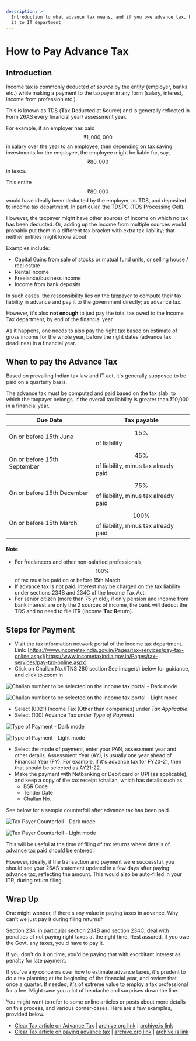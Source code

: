```yaml
---
description: >-
  Introduction to what advance tax means, and if you owe advance tax, how to pay
  it to IT department
---
```


# How to Pay Advance Tax

## Introduction

Income tax is commonly deducted _at source_ by the entity (employer, banks etc.) while making a payment to the taxpayer in any form (salary, interest, income from profession etc.).

This is known as TDS (**T**ax **D**educted at **S**ource) and is generally reflected in Form 26AS every financial year/ assessment year.

For example, if an employer has paid $$₹1,000,000$$ in salary over the year to an employee, then depending on tax saving investments for the employee, the employee might be liable for, say, $$₹80,000$$ in taxes.

This entire $$₹80,000$$ would have ideally been deducted by the employer, as TDS, and deposited to income tax department. In particular, the TDSPC (**T**DS **P**rocessing **C**ell).

However, the taxpayer might have other sources of income on which no tax has been deducted. Or, adding up the income from multiple sources would probably put them in a different tax bracket with extra tax liability; that neither entities might know about.

Examples include:

* Capital Gains from sale of stocks or mutual fund units, or selling house / real estate
* Rental income
* Freelance/business income
* Income from bank deposits

In such cases, the responsibility lies on the taxpayer to compute their tax liability in advance and pay it to the government directly; as advance tax.

However, it's also **not enough** to just pay the total tax owed to the Income Tax department, by end of the financial year.

As it happens, one needs to also pay the right tax based on estimate of gross income for the whole year, before the right dates (advance tax deadlines) in a financial year.

## When to pay the Advance Tax <a href="#when-to-pay-the-advance-tax" id="when-to-pay-the-advance-tax"></a>

Based on prevailing Indian tax law and IT act, it's generally supposed to be paid on a quarterly basis.

The advance tax must be computed and paid based on the tax slab, to which the taxpayer belongs, if the overall tax liability is greater than ₹10,000 in a financial year.

| Due Date                    | Tax payable                                    |
| --------------------------- | ---------------------------------------------- |
| On or before 15th June      | $$15\%$$ of liability                          |
| On or before 15th September | $$45\%$$ of liability, minus tax already paid  |
| On or before 15th December  | $$75\%$$ of liability, minus tax already paid  |
| On or before 15th March     | $$100\%$$ of liability, minus tax already paid |

#### Note <a href="#note" id="note"></a>

* For freelancers and other non-salaried professionals, $$100\%$$ of tax must be paid on or before 15th March.
* If advance tax is not paid, interest may be charged on the tax liability under sections 234B and 234C of the Income Tax Act.
* For senior citizen (more than 75 yr old), if only pension and income from bank interest are only the 2 sources of income, the bank will deduct the TDS and no need to file ITR (**I**ncome **T**ax **R**eturn).

## Steps for Payment <a href="#steps-for-payment" id="steps-for-payment"></a>

* Visit the tax information network portal of the income tax department. Link: [https://www.incometaxindia.gov.in/Pages/tax-services/pay-tax-online.aspx](https://www.incometaxindia.gov.in/Pages/tax-services/pay-tax-online.aspx)
* Click on Challan No./ITNS 280 section See image(s) below for guidance, and click to zoom in

![Challan number to be selected on the income tax portal - Dark mode](<../.gitbook/assets/challan-selection.dark (1).png>)

![Challan number to be selected on the income tax portal - Light mode](<../.gitbook/assets/challan-selection.light (1).png>)

* Select (0021) Income Tax (Other than companies) under _Tax Applicable_.
* Select (100) Advance Tax under _Type of Payment_

![Type of Payment - Dark mode](<../.gitbook/assets/type-of-payment.dark (1).png>)

![Type of Payment - Light mode](<../.gitbook/assets/type-of-payment.light (1).png>)

* Select the mode of payment, enter your PAN, assessment year and other details. Assessment Year (AY), is usually one year ahead of Financial Year (FY). For example, if it's advance tax for FY20-21, then that should be selected as AY21-22.
* Make the payment with Netbanking or Debit card or UPI (as applicable), and keep a copy of the tax receipt /challan, which has details such as
  * BSR Code
  * Tender Date
  * Challan No.

See below for a sample counterfoil after advance tax has been paid.

![Tax Payer Counterfoil - Dark mode](<../.gitbook/assets/advance-tax-paid-counterfoil.dark (1).png>)

![Tax Payer Counterfoil - Light mode](<../.gitbook/assets/advance-tax-paid-counterfoil.light (1).png>)

This will be useful at the time of filing of tax returns where details of advance tax paid should be entered.

However, ideally, if the transaction and payment were successful, you should see your 26AS statement updated in a few days after paying advance tax, reflecting the amount. This would also be auto-filled in your ITR, during return filing.

## Wrap Up

One might wonder, if there's any value in paying taxes in advance. Why can't we just pay it during filing returns?

Section 234, in particular section 234B and section 234C, deal with penalties of not paying right taxes at the right time. Rest assured, if you owe the Govt. any taxes, you'd have to pay it.

If you don't do it on time, you'd be paying that with exorbitant interest as penalty for late payment.

If you've any concerns over how to estimate advance taxes, it's prudent to do a tax planning at the beginning of the financial year, and review that once a quarter. If needed, it's of extreme value to employ a tax professional for a fee. Might save you a lot of headache and surprises down the line.

You might want to refer to some online articles or posts about more details on this process, and various corner-cases. Here are a few examples, provided below.

* [Clear Tax article on Advance Tax](https://cleartax.in/s/advance-tax) | [archive.org link](https://web.archive.org/web/20210428052959/https://cleartax.in/s/advance-tax) | [archive.is link](https://archive.is/ItQwE)
* [Clear Tax article on paying advance tax](https://cleartax.in/s/pay-income-tax-due) | [archive.org link](https://web.archive.org/web/20210428053411/https://cleartax.in/s/pay-income-tax-due) | [archive.is link](https://archive.is/SBJze)
